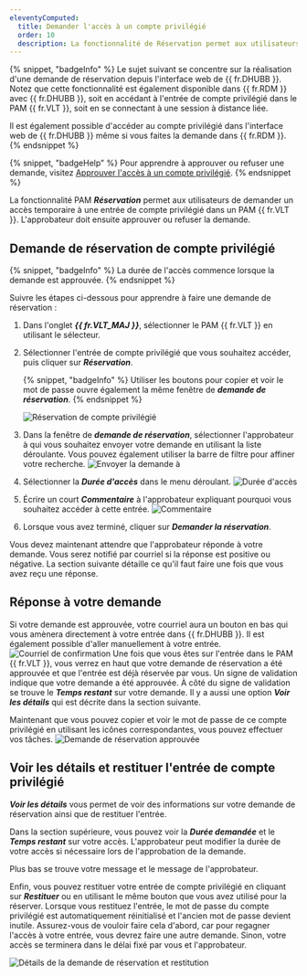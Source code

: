 ```yaml
---
eleventyComputed:
  title: Demander l'accès à un compte privilégié
  order: 10
  description: La fonctionnalité de Réservation permet aux utilisateurs de demander un accès temporaire à une entrée de compte privilégié dans un PAM {{ fr.VLT }}. L'approbateur doit ensuite approuver ou refuser la demande.
---
```

{% snippet, "badgeInfo" %}
Le sujet suivant se concentre sur la réalisation d'une demande de réservation depuis l'interface web de {{ fr.DHUBB }}. Notez que cette fonctionnalité est également disponible dans {{ fr.RDM }} avec {{ fr.DHUBB }}, soit en accédant à l'entrée de compte privilégié dans le PAM {{ fr.VLT }}, soit en se connectant à une session à distance liée.

Il est également possible d'accéder au compte privilégié dans l'interface web de {{ fr.DHUBB }} même si vous faites la demande dans {{ fr.RDM }}.
{% endsnippet %}

{% snippet, "badgeHelp" %}
Pour apprendre à approuver ou refuser une demande, visitez [Approuver l'accès à un compte privilégié](/pam/hub/privileged-accounts/approve-access-privileged-account/).
{% endsnippet %}

La fonctionnalité PAM ***Réservation*** permet aux utilisateurs de demander un accès temporaire à une entrée de compte privilégié dans un PAM {{ fr.VLT }}. L'approbateur doit ensuite approuver ou refuser la demande.

## Demande de réservation de compte privilégié

{% snippet, "badgeInfo" %}
La durée de l'accès commence lorsque la demande est approuvée.
{% endsnippet %}

Suivre les étapes ci-dessous pour apprendre à faire une demande de réservation :

1. Dans l'onglet ***{{ fr.VLT_MAJ }}***, sélectionner le PAM {{ fr.VLT }} en utilisant le sélecteur.
1. Sélectionner l'entrée de compte privilégié que vous souhaitez accéder, puis cliquer sur ***Réservation***.

   {% snippet, "badgeInfo" %}
   Utiliser les boutons pour copier et voir le mot de passe ouvre également la même fenêtre de ***demande de réservation***.
   {% endsnippet %}

   ![Réservation de compte privilégié](https://cdnweb.devolutions.net/docs/docs_en_hub_Hub2319.png)
1. Dans la fenêtre de ***demande de réservation***, sélectionner l'approbateur à qui vous souhaitez envoyer votre demande en utilisant la liste déroulante. Vous pouvez également utiliser la barre de filtre pour affiner votre recherche.
![Envoyer la demande à](https://cdnweb.devolutions.net/docs/docs_en_hub_Hub2304.png)
1. Sélectionner la ***Durée d'accès*** dans le menu déroulant.
![Durée d'accès](https://cdnweb.devolutions.net/docs/docs_en_hub_Hub2305.png)
1. Écrire un court ***Commentaire*** à l'approbateur expliquant pourquoi vous souhaitez accéder à cette entrée.
![Commentaire](https://cdnweb.devolutions.net/docs/docs_en_hub_Hub2310.png)
1. Lorsque vous avez terminé, cliquer sur ***Demander la réservation***.

Vous devez maintenant attendre que l'approbateur réponde à votre demande. Vous serez notifié par courriel si la réponse est positive ou négative. La section suivante détaille ce qu'il faut faire une fois que vous avez reçu une réponse.

## Réponse à votre demande

Si votre demande est approuvée, votre courriel aura un bouton en bas qui vous amènera directement à votre entrée dans {{ fr.DHUBB }}. Il est également possible d'aller manuellement à votre entrée.
![Courriel de confirmation](https://cdnweb.devolutions.net/docs/docs_en_hub_Hub2306.png)
Une fois que vous êtes sur l'entrée dans le PAM {{ fr.VLT }}, vous verrez en haut que votre demande de réservation a été approuvée et que l'entrée est déjà réservée par vous. Un signe de validation indique que votre demande a été approuvée. À côté du signe de validation se trouve le ***Temps restant*** sur votre demande. Il y a aussi une option ***Voir les détails*** qui est décrite dans la section suivante.

Maintenant que vous pouvez copier et voir le mot de passe de ce compte privilégié en utilisant les icônes correspondantes, vous pouvez effectuer vos tâches.
![Demande de réservation approuvée](https://cdnweb.devolutions.net/docs/docs_en_hub_Hub2318.png)

## Voir les détails et restituer l'entrée de compte privilégié

***Voir les détails*** vous permet de voir des informations sur votre demande de réservation ainsi que de restituer l'entrée.

Dans la section supérieure, vous pouvez voir la ***Durée demandée*** et le ***Temps restant*** sur votre accès. L'approbateur peut modifier la durée de votre accès si nécessaire lors de l'approbation de la demande.

Plus bas se trouve votre message et le message de l'approbateur.

Enfin, vous pouvez restituer votre entrée de compte privilégié en cliquant sur ***Restituer*** ou en utilisant le même bouton que vous avez utilisé pour la réserver. Lorsque vous restituez l'entrée, le mot de passe du compte privilégié est automatiquement réinitialisé et l'ancien mot de passe devient inutile. Assurez-vous de vouloir faire cela d'abord, car pour regagner l'accès à votre entrée, vous devrez faire une autre demande. Sinon, votre accès se terminera dans le délai fixé par vous et l'approbateur.

![Détails de la demande de réservation et restitution](https://cdnweb.devolutions.net/docs/docs_en_hub_Hub2309.png)